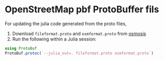 # OpenStreetMap pbf ProtoBuffer fils

For updating the julia code generated from the proto files,

1. Download `fileformat.proto` and `osmformat.proto` from [osmosis](https://github.com/openstreetmap/osmosis/tree/93065380e462b141e5c5733a092531bf43860526/osmosis-osm-binary/src/main/protobuf)
2. Run the following within a Julia session:

```julia
using ProtoBuf
ProtoBuf.protoc(`--julia_out=. fileformat.proto osmformat.proto`)
```
